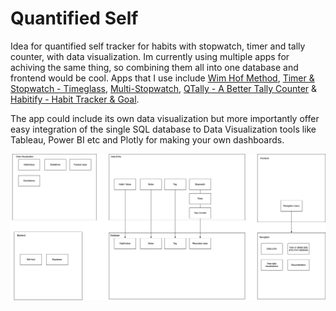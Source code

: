 # Quantified Self
Idea for quantified self tracker for habits with stopwatch, timer and tally counter, with data visualization. Im currently using multiple apps for achiving the same thing, so combining them all into one database and frontend would be cool. Apps that I use include [Wim Hof Method](https://apps.apple.com/fi/app/wim-hof-method/id890471578), [Timer & Stopwatch - Timeglass](https://apps.apple.com/fi/app/timer-stopwatch-timeglass/id1138584627), [Multi-Stopwatch](https://apps.apple.com/fi/app/multi-stopwatch/id933638040), [QTally - A Better Tally Counter](https://apps.apple.com/fi/app/qtally-a-better-tally-counter/id1111926262) & [Habitify - Habit Tracker & Goal](https://apps.apple.com/fi/app/habitify-habit-tracker-goal/id1111447047).

The app could include its own data visualization but more importantly offer easy integration of the single SQL database to Data Visualization tools like Tableau, Power BI etc and Plotly for making your own dashboards.


![](quantified-self.drawio.png)
